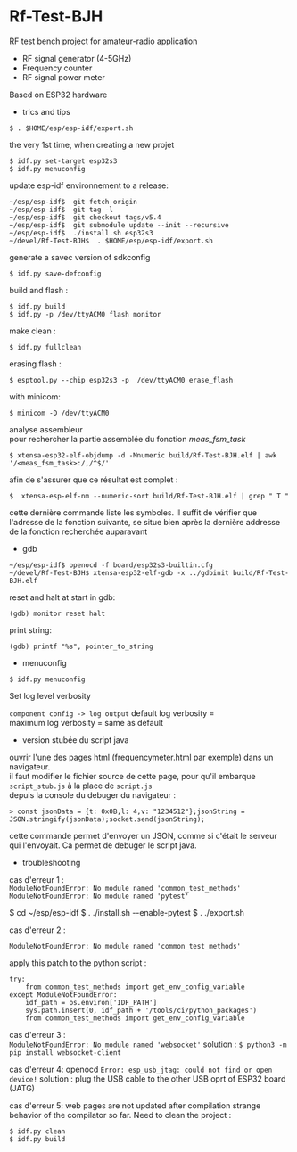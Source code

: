 # Rf-Test-BJH
RF test bench project for amateur-radio application

- RF signal generator (4-5GHz)
- Frequency counter
- RF signal power meter

Based on ESP32 hardware



- trics and tips 

```
$ . $HOME/esp/esp-idf/export.sh
```

the very 1st time, when creating a new projet  
```
$ idf.py set-target esp32s3    
$ idf.py menuconfig  

```

update esp-idf environnement to a release:  
```
~/esp/esp-idf$  git fetch origin
~/esp/esp-idf$  git tag -l
~/esp/esp-idf$  git checkout tags/v5.4
~/esp/esp-idf$  git submodule update --init --recursive
~/esp/esp-idf$  ./install.sh esp32s3
~/devel/Rf-Test-BJH$  . $HOME/esp/esp-idf/export.sh
```

generate a savec version of sdkconfig  
```
$ idf.py save-defconfig
```

build and flash :  
```
$ idf.py build  
$ idf.py -p /dev/ttyACM0 flash monitor
```

make clean : 
```
$ idf.py fullclean
```

erasing flash : 
```
$ esptool.py --chip esp32s3 -p  /dev/ttyACM0 erase_flash
```

with minicom:  
```
$ minicom -D /dev/ttyACM0 
``` 

analyse assembleur  
pour rechercher la partie assemblée du fonction _meas_fsm_task_
```
$ xtensa-esp32-elf-objdump -d -Mnumeric build/Rf-Test-BJH.elf | awk '/<meas_fsm_task>:/,/^$/'
```
afin de s'assurer que ce résultat est complet :  
```
$  xtensa-esp-elf-nm --numeric-sort build/Rf-Test-BJH.elf | grep " T "
```
cette dernière commande liste les symboles. Il suffit de vérifier que l'adresse de la fonction suivante, se situe bien après la dernière addresse de la fonction recherchée auparavant  
 

- gdb

```
~/esp/esp-idf$ openocd -f board/esp32s3-builtin.cfg  
~/devel/Rf-Test-BJH$ xtensa-esp32-elf-gdb -x ../gdbinit build/Rf-Test-BJH.elf  
```

reset and halt at start in gdb:  
```
(gdb) monitor reset halt
``` 

print string:  
```
(gdb) printf "%s", pointer_to_string
```

- menuconfig

```
$ idf.py menuconfig  

```


Set log level verbosity  


`component config -> log output`
default log verbosity = <choose level>  
maximum log verbosity = same as default  

- version stubée du script java

ouvrir l'une des pages html (frequencymeter.html par exemple) dans un navigateur.  
il faut modifier le fichier source de cette page, pour qu'il embarque `script_stub.js` à la place de `script.js`  
depuis la console du debuger du navigateur : 
```
> const jsonData = {t: 0x0B,l: 4,v: "1234512"};jsonString = JSON.stringify(jsonData);socket.send(jsonString);
```
cette commande permet d'envoyer un JSON, comme si c'était le serveur qui l'envoyait. Ca permet de debuger le script java.  

- troubleshooting

cas d'erreur 1 :  
`ModuleNotFoundError: No module named 'common_test_methods'`
`ModuleNotFoundError: No module named 'pytest'`

$ cd ~/esp/esp-idf
$ . ./install.sh --enable-pytest
$ . ./export.sh

cas d'erreur 2 : 

`ModuleNotFoundError: No module named 'common_test_methods'`

apply this patch to the python script : 
```
try:
    from common_test_methods import get_env_config_variable
except ModuleNotFoundError:
    idf_path = os.environ['IDF_PATH']
    sys.path.insert(0, idf_path + '/tools/ci/python_packages')
    from common_test_methods import get_env_config_variable
```

cas d'erreur 3 :  
`ModuleNotFoundError: No module named 'websocket'`
solution : `$ python3 -m pip install websocket-client`

cas d'erreur 4: openocd
`Error: esp_usb_jtag: could not find or open device!`
solution : plug the USB cable to the other USB oprt of ESP32 board (JATG)

cas d'erreur 5: web pages are not updated after compilation
strange behavior of the compilator so far. Need to clean the project :  
```
$ idf.py clean
$ idf.py build
```


